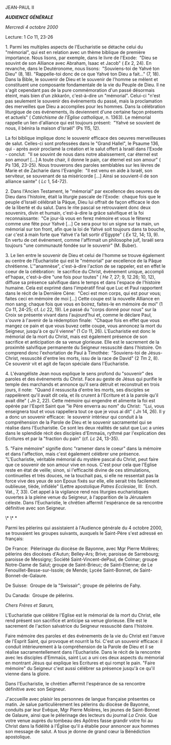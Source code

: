 JEAN-PAUL II

***AUDIENCE GÉNÉRALE***

*Mercredi 4 octobre 2000*

Lecture: 1 *Co* 11, 23-26

1. Parmi les multiples aspects de l'Eucharistie se détache celui du "mémorial", qui est en relation avec un thème biblique de première importance. Nous lisons, par exemple, dans le livre de l'Exode:  "Dieu se souvint de son Alliance avec Abraham, Isaac et Jacob" ( *Ex* 2, 24). En revanche, dans le Deutéronome, nous lisons:  "Souviens-toi de Yahvé ton Dieu" (8, 18). "Rappelle-toi donc de ce que Yahvé ton Dieu a fait..." (7, 18). Dans la Bible, le souvenir de Dieu et le souvenir de l'homme se mêlent et constituent une composante fondamentale de la vie du Peuple de Dieu. Il ne s'agit cependant pas de la pure commémoration d'un passé désormais éteint, mais bien d'un zikkarôn, c'est-à-dire un "mémorial". Celui-ci "n'est pas seulement le souvenir des événements du passé, mais la proclamation des merveilles que Dieu a accomplies pour les hommes. Dans la célébration liturgique de ces événements, ils deviennent d'une certaine façon présents et actuels" ( *Catéchisme de l'Eglise catholique*, n. 1363). Le mémorial rappelle un lien d'alliance qui est toujours présent:  "Yahvé se souvient de nous, il bénira la maison d'Israël" (Ps 115, 12).

La foi biblique implique donc le souvenir efficace des oeuvres merveilleuses de salut. Celles-ci sont professées dans le "Grand Hallel", le Psaume 136, qui - après avoir proclamé la création et le salut offert à Israël dans l'Exode - conclut:  "Il se souvint de nous dans notre abaissement, car éternel est son amour! \[...\] A toute chair, il donne le pain, car éternel est son amour" ( *Ps* 136, 23-25). Nous trouverons des paroles semblables sur les lèvres de Marie et de Zacharie dans l'Evangile:  "Il est venu en aide à Israël, son serviteur, se souvenant de sa miséricorde \[...\] Ainsi se souvient-il de son alliance sainte" ( *Lc* 1, 54-72).

2. Dans l'Ancien Testament, le "mémorial" par excellence des oeuvres de Dieu dans l'histoire, était la liturgie pascale de l'Exode:  chaque fois que le peuple d'Israël célébrait la Pâque, Dieu lui offrait de façon efficace le don de la liberté et du salut. Dans le rite pascal se retrouvaient donc deux souvenirs, divin et humain, c'est-à-dire la grâce salvifique et la foi reconnaissante:  "Ce jour-là vous en ferez mémoire et vous le fêterez comme une fête pour Yahvé \[...\] Ce sera pour toi un signe sur ta main, un mémorial sur ton front, afin que la loi de Yahvé soit toujours dans ta bouche, car c'est à main forte que Yahvé t'a fait sortir d'Egypte" ( *Ex* 12, 14; 13, 9). En vertu de cet événement, comme l'affirmait un philosophe juif, Israël sera toujours "une communauté fondée sur le souvenir" (M. Buber).

3. Le lien entre le souvenir de Dieu et celui de l'homme se trouve également au centre de l'Eucharistie qui est le "mémorial" par excellence de la Pâque chrétienne. L'"anamnèse", c'est-à-dire l'action de se rappeler, est en effet le coeur de la célébration:  le sacrifice du Christ, événement unique, accompli ef'hapax, c'est-à-dire "une fois pour toutes" ( *He* 7, 27; 9, 12.26; 10, 12), diffuse sa présence salvifique dans le temps et dans l'espace de l'histoire humaine. Cela est exprimé dans l'impératif final que Luc et Paul rapportent dans le récit de la Dernière Cène:  "Ceci est mon corps, qui est pour vous; faites ceci en mémoire de moi \[...\] Cette coupe est la nouvelle Alliance en mon sang; chaque fois que vous en boirez, faites-le en mémoire de moi" (1 *Co* 11, 24-25; cf. *Lc* 22, 19). Le passé du "corps donné pour nous" sur la Croix se présente vivant dans l'aujourd'hui et, comme le déclare Paul, s'ouvre à l'avenir de la rédemption finale:  "Chaque fois en effet que vous mangez ce pain et que vous buvez cette coupe, vous annoncez la mort du Seigneur, jusqu'à ce qu'il vienne" (1 *Co* 11, 26). L'Eucharistie est donc le mémorial de la mort du Christ, mais est également présence de son sacrifice et anticipation de sa venue glorieuse. Elle est le sacrement de la proximité salvifique permanente du Seigneur ressuscité dans l'histoire. On comprend donc l'exhortation de Paul à Timothée:  "Souviens-toi de Jésus- Christ, ressuscité d'entre les morts, issu de la race de David" (2 *Tm* 2, 8). Ce souvenir vit et agit de façon spéciale dans l'Eucharistie.

4. L'évangéliste Jean nous explique le sens profond du "souvenir" des paroles et des événements du Christ. Face au geste de Jésus qui purifie le temple des marchands et annonce qu'il sera détruit et reconstruit en trois jours, il note:  "Quand il ressuscita d'entre les morts, ses disciples se rappelèrent qu'il avait dit cela, et ils crurent à l'Ecriture et à la parole qu'il avait dite" ( *Jn* 2, 22). Cette mémoire qui engendre et alimente la foi est opérée par l'Esprit Saint que "le Père enverra au nom" du Christ:  "Lui, vous enseignera tout et vous rappellera tout ce que je vous ai dit" ( *Jn* 14, 26). Il y a donc un souvenir efficace:  le souvenir intérieur qui conduit à la compréhension de la Parole de Dieu et le souvenir sacramentel qui se réalise dans l'Eucharistie. Ce sont les deux réalités de salut que Luc a unies dans le splendide récit des disciples d'Emmaüs, rythmé par l'explication des Ecritures et par la "fraction du pain" (cf. *Lc* 24, 13-35).

5. "Faire mémoire" signifie donc "ramener dans le coeur" dans la mémoire et dans l'affection, mais c'est également célébrer une présence. "L'Eucharistie, véritable mémorial du mystère pascal du Christ, peut faire que ce souvenir de son amour vive en nous. C'est pour cela que l'Eglise reste en état de veille; sinon, si l'efficacité divine de ces stimulations, continuelles et très douces, ne la touchait pas, si elle ne ressentait pas la force vive des yeux de son Epoux fixés sur elle, elle serait très facilement oublieuse, tiède, infidèle" (Lettre apostolique *Patres Ecclesiae*, III:  Ench. Vat., 7, 33). Cet appel à la vigilance rend nos liturgies eucharistiques ouvertes à la pleine venue du Seigneur, à l'apparition de la Jérusalem céleste. Dans l'Eucharistie, le chrétien affermit l'espérance de sa rencontre définitive avec son Seigneur.

\\* \\* \*

Parmi les pèlerins qui assistaient à l'Audience générale du 4 octobre 2000, se trouvaient les groupes suivants, auxquels le Saint-Père s'est adressé en français:

De France:  Pèlerinage du diocèse de Bayonne, avec Mgr Pierre Molères; pèlerins des diocèses d'Autun; Belley-Ars; Brive; paroisse de Sarrebourg; paroisse de Messigny; Société Saint-Vincent-dePaul, de Colmar; groupe Notre-Dame de Salut; groupe de Saint-Brieuc; de Saint-Etienne; de Le Fenouillet-Besse-sur-Issole; de Mende; Lycée Saint-Bonnet, de Saint-Bonnet-de-Galaure.

De Suisse:  Groupe de la "Swissair"; groupe de pèlerins de Fahy.

Du Canada:  Groupe de pèlerins.

*Chers Frères et Sœurs,*

L'Eucharistie que célèbre l'Eglise est le mémorial de la mort du Christ, elle rend présent son sacrifice et anticipe sa venue glorieuse. Elle est le sacrement de l'action salvatrice du Seigneur ressuscité dans l'histoire.

Faire mémoire des paroles et des événements de la vie du Christ est l'œuve de l'Esprit Saint, qui provoque et nourrit la foi. C'est un souvenir efficace: il conduit intérieurement à la compréhension de la Parole de Dieu et il se réalise sacramentellement dans l'Eucharistie. Dans le récit de la rencontre avec les disciples d'Emmaüs, saint Luc a uni ces deux aspects du mémorial en montrant Jésus qui explique les Ecritures et qui rompt le pain. "Faire mémoire" du Seigneur c'est aussi célébrer sa présence jusqu'à ce qu'il vienne dans la gloire.

Dans l'Eucharistie, le chrétien affermit l'espérance de sa rencontre définitive avec son Seigneur.

J'accueille avec plaisir les personnes de langue française présentes ce matin. Je salue particulièrement les pèlerins du diocèse de Bayonne, conduits par leur Evêque, Mgr Pierre Molères, les jeunes de Saint-Bonnet de Galaure, ainsi que le pèlerinage des lecteurs du journal *La Croix*. Que votre venue auprès du tombeau des Apôtres fasse grandir votre foi au Christ dans la fidélité à l'Église qu'il a établie pour annoncer aux hommes son message de salut. A tous je donne de grand cœur la Bénédiction apostolique.
